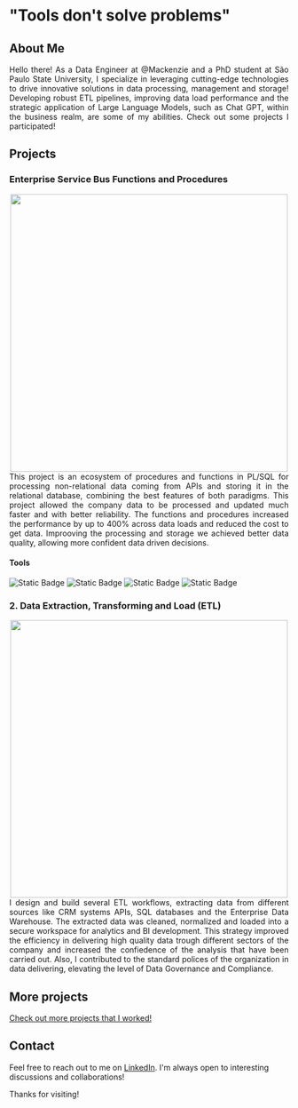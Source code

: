 # "Tools don't solve problems"

## About Me
<div style="text-align: justify"> 
Hello there! As a Data Engineer at @Mackenzie and a PhD student at São Paulo State University, I specialize in leveraging cutting-edge technologies to drive innovative solutions in data processing, management and storage! Developing robust ETL pipelines, improving data load performance and the strategic application of Large Language Models, such as Chat GPT, within the business realm, are some of my abilities. Check out some projects I participated!
</div>

## Projects

### Enterprise Service Bus Functions and Procedures
<center>
<img src="https://github.com/dimasjackson/Enterprise-Service-Bus-functions/assets/114688989/011c4c76-829f-4733-a0b1-baa1cd43fd75" width="500" /> 
</center>

<div style="text-align: justify"> 
This project is an ecosystem of procedures and functions in PL/SQL for processing non-relational data coming from APIs and storing it in the relational database, combining the best features of both paradigms. This project allowed the company data to be processed and updated much faster and with better reliability. The functions and procedures increased the performance by up to 400% across data loads and reduced the cost to get data. Improoving the processing and storage we achieved better data quality, allowing more confident data driven decisions. 
</div>

#### Tools
![Static Badge](https://img.shields.io/badge/Postgres-SQL-green)
![Static Badge](https://img.shields.io/badge/SQL%20Server-SQL-green)
![Static Badge](https://img.shields.io/badge/AWS-Cloud-green)
![Static Badge](https://img.shields.io/badge/PgSQL-PL-green)

### 2. Data Extraction, Transforming and Load (ETL)
<center>
<img src="https://github.com/dimasjackson/dimasjackson.github.io/assets/114688989/36eeb448-cf65-4fe0-9d6c-9100461d3797" width="500" />
</center>
<div style="text-align: justify"> 
I design and build several ETL workflows, extracting data from different sources like CRM systems APIs, SQL databases and the Enterprise Data Warehouse. The extracted data was cleaned, normalized and loaded into a secure workspace for analytics and BI development. This strategy improved the efficiency in delivering high quality data trough different sectors of the company and increased the confiedence of the analysis that have been carried out. Also, I contributed to the standard polices of the organization in data delivering, elevating the level of Data Governance and Compliance.  
</div>

## More projects

[Check out more projects that I worked!](projects/test.md)

## Contact

Feel free to reach out to me on [LinkedIn](https://www.linkedin.com/in/dimas-jackson). I'm always open to interesting discussions and collaborations!

Thanks for visiting!

